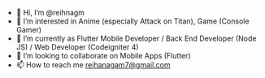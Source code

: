 - 👋 Hi, I’m @reihnagm
- 👀 I’m interested in Anime (especially Attack on Titan), Game (Console Gamer) 
- 🌱 I’m currently as Flutter Mobile Developer / Back End Developer (Node JS) / Web Developer (Codeigniter 4)
- 💞️ I’m looking to collaborate on Mobile Apps (Flutter)
- 📫 How to reach me reihanagam7@gmail.com

<!---
reihnagm/reihnagm is a ✨ special ✨ repository because its `README.md` (this file) appears on your GitHub profile.
You can click the Preview link to take a look at your changes.
--->
